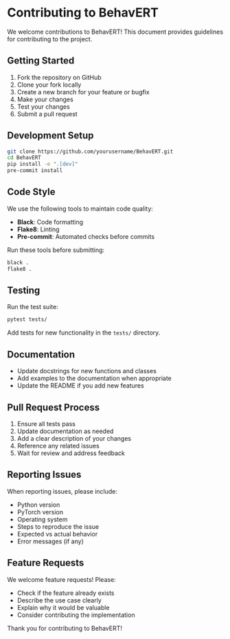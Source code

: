 # Contributing to BehavERT

We welcome contributions to BehavERT! This document provides guidelines for contributing to the project.

## Getting Started

1. Fork the repository on GitHub
2. Clone your fork locally
3. Create a new branch for your feature or bugfix
4. Make your changes
5. Test your changes
6. Submit a pull request

## Development Setup

```bash
git clone https://github.com/yourusername/BehavERT.git
cd BehavERT
pip install -e ".[dev]"
pre-commit install
```

## Code Style

We use the following tools to maintain code quality:

- **Black**: Code formatting
- **Flake8**: Linting
- **Pre-commit**: Automated checks before commits

Run these tools before submitting:

```bash
black .
flake8 .
```

## Testing

Run the test suite:

```bash
pytest tests/
```

Add tests for new functionality in the `tests/` directory.

## Documentation

- Update docstrings for new functions and classes
- Add examples to the documentation when appropriate
- Update the README if you add new features

## Pull Request Process

1. Ensure all tests pass
2. Update documentation as needed
3. Add a clear description of your changes
4. Reference any related issues
5. Wait for review and address feedback

## Reporting Issues

When reporting issues, please include:

- Python version
- PyTorch version
- Operating system
- Steps to reproduce the issue
- Expected vs actual behavior
- Error messages (if any)

## Feature Requests

We welcome feature requests! Please:

- Check if the feature already exists
- Describe the use case clearly
- Explain why it would be valuable
- Consider contributing the implementation

Thank you for contributing to BehavERT!
